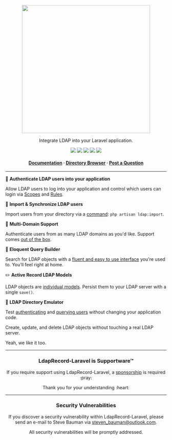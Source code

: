 <!-- readme.md -->

<p align="center">
    <img src="https://ldaprecord.com/logo.svg" width="400">
</p>

<p align="center">Integrate LDAP into your Laravel application.</p>

<p align="center">
    <a href="https://laravel.com"><img src="https://img.shields.io/badge/Built_for-Laravel-green.svg?style=flat-square"></a>
    <a href="https://github.com/DirectoryTree/LdapRecord-Laravel/actions"><img src="https://img.shields.io/github/actions/workflow/status/directorytree/ldaprecord-laravel/run-tests.yml?branch=master&style=flat-square"></a>
    <a href="https://packagist.org/packages/directorytree/ldaprecord-laravel"><img src="https://img.shields.io/packagist/dt/directorytree/ldaprecord-laravel.svg?style=flat-square"></a>
    <a href="https://packagist.org/packages/directorytree/ldaprecord-laravel"><img src="https://img.shields.io/packagist/v/directorytree/ldaprecord-laravel.svg?style=flat-square"></a>
    <a href="https://packagist.org/packages/directorytree/ldaprecord-laravel"><img src="https://img.shields.io/packagist/l/directorytree/ldaprecord-laravel.svg?style=flat-square"></a>
</p>

<h4 align="center">
    <a href="https://ldaprecord.com/docs/laravel/v3/">Documentation</a>
    <span> · </span>
    <a href="https://github.com/DirectoryTree/LdapRecord-Browser">Directory Browser</a>
    <span> · </span>
    <a href="https://github.com/DirectoryTree/LdapRecord-Laravel/discussions/new">Post a Question</a>
</h4>

---

🔑  **Authenticate LDAP users into your application**

Allow LDAP users to log into your application and control which users can login via [Scopes](https://ldaprecord.com/docs/laravel/v3/usage/#scopes) and [Rules](https://ldaprecord.com/docs/laravel/v1/auth/configuration/#rules).

🔄  **Import & Synchronize LDAP users**

Import users from your directory via a [command](https://ldaprecord.com/docs/laravel/v3/auth/database/importing): `php artisan ldap:import`.

💼  **Multi-Domain Support**

Authenticate users from as many LDAP domains as you'd like. Support comes [out of the box](https://ldaprecord.com/docs/laravel/v3/auth/multi-domain).

🎩  **Eloquent Query Builder**

Search for LDAP objects with a [fluent and easy to use interface](https://ldaprecord.com/docs/core/v3/searching) you're used to. You'll feel right at home.

✏️ **Active Record LDAP Models**

LDAP objects are [individual models](https://ldaprecord.com/docs/core/v3/models). Persist them to your LDAP server with a single `save()`.

💫  **LDAP Directory Emulator**

Test [authenticating](https://ldaprecord.com/docs/laravel/v3/auth/testing/#getting-started) and
[querying users](https://ldaprecord.com/docs/laravel/v3/testing/#getting-started) without
changing your application code.

Create, update, and delete LDAP objects without touching a real LDAP server.

Yeah, we like it too.

---

<h3 align="center">LdapRecord-Laravel is Supportware™</h3>

<p align="center">If you require support using LdapRecord-Laravel, a <a href="https://github.com/sponsors/stevebauman">sponsorship</a> is required :pray:</p>

<p align="center">Thank you for your understanding :heart:</p>

--- 

<h3 align="center">Security Vulnerabilities</h3>

<p align="center">If you discover a security vulnerability within LdapRecord-Laravel, please send an e-mail to Steve Bauman via <a href="mailto:steven_bauman@outlook.com">steven_bauman@outlook.com</a>.</p>

<p align="center">All security vulnerabilities will be promptly addressed.</p>
